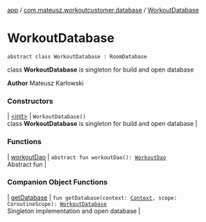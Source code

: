 [app](../../index.md) / [com.mateusz.workoutcustomer.database](../index.md) / [WorkoutDatabase](./index.md)

# WorkoutDatabase

`abstract class WorkoutDatabase : RoomDatabase`

class **WorkoutDatabase** is singleton for build and open database

**Author**
Mateusz Karłowski

### Constructors

| [&lt;init&gt;](-init-.md) | `WorkoutDatabase()`<br>class **WorkoutDatabase** is singleton for build and open database |

### Functions

| [workoutDao](workout-dao.md) | `abstract fun workoutDao(): `[`WorkoutDao`](../-workout-dao/index.md)<br>Abstract fun |

### Companion Object Functions

| [getDatabase](get-database.md) | `fun getDatabase(context: `[`Context`](https://developer.android.com/reference/android/content/Context.html)`, scope: CoroutineScope): `[`WorkoutDatabase`](./index.md)<br>Singleton implementation and open database |


